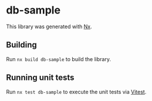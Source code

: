 # db-sample

This library was generated with [Nx](https://nx.dev).

## Building

Run `nx build db-sample` to build the library.

## Running unit tests

Run `nx test db-sample` to execute the unit tests via [Vitest](https://vitest.dev/).
